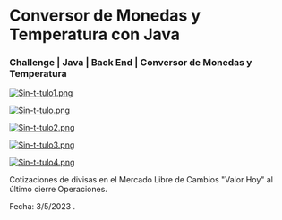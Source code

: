 <h1>Conversor de Monedas y Temperatura con Java</h1>

<h3>Challenge | Java | Back End | Conversor de Monedas y Temperatura</h3>

[![Sin-t-tulo1.png](https://i.postimg.cc/GmwLrY25/Sin-t-tulo1.png)](https://postimg.cc/RNd5LWw7)

[![Sin-t-tulo.png](https://i.postimg.cc/dtdFW1Bm/Sin-t-tulo.png)](https://postimg.cc/GHc6tb6H)

[![Sin-t-tulo2.png](https://i.postimg.cc/nLdMHzN9/Sin-t-tulo2.png)](https://postimg.cc/B8KJpqSJ)

[![Sin-t-tulo3.png](https://i.postimg.cc/BnpngbS7/Sin-t-tulo3.png)](https://postimg.cc/nXsxVHQq)

[![Sin-t-tulo4.png](https://i.postimg.cc/02q51DrH/Sin-t-tulo4.png)](https://postimg.cc/YjbB1461)

Cotizaciones de divisas en el Mercado Libre de Cambios "Valor Hoy" al último cierre Operaciones.

Fecha: 3/5/2023 .



